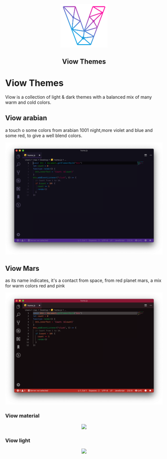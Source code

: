 <p align="center">
    <img src="resources/icon.png" width="150">
    <h2 align="center">Viow Themes</h2>
</p>

# Viow Themes

Viow is a collection of light & dark themes with a balanced mix of many warm and cold colors.


## Viow arabian
a touch o some colors from arabian 1001 night,more violet and blue and some red, to give a well blend colors. 
<p align="center">
    <img src="resources/arabian.png" >
</p>

## Viow Mars
as its name indicates, it's a contact from space, from red planet mars, a mix for warm colors red and pink
<p align="center">
    <img src="resources/mars.png" >
</p>

### Viow material
<p align="center">
    <img src="https://gitlab.com/youssefhad/Viow-vscode/raw/master/resources/screen_material.png" >
</p>

### Viow light

<p align="center">
    <img src="https://gitlab.com/youssefhad/Viow-vscode/raw/master/resources/screen_light.png" >
</p>